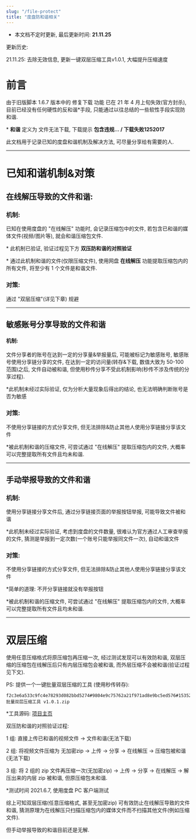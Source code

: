 ```yaml
---
slug: "/file-protect"
title: "度盘防和谐相关"
---
```


- 本文档不定时更新, 最后更新时间: **21.11.25**

更新历史:

21.11.25: 去除无效信息, 更新一键双层压缩工具v1.0.1, 大幅提升压缩速度

# 前言

由于旧版脚本 1.6.7 版本中的 修复下载 功能 已在 21 年 4 月上旬失效(官方封杀), 目前已经没有任何硬性的反和谐\*手段, 只能通过以往总结的一些软性手段实现防和谐.

\* **和谐** 定义为 文件无法下载, 下载提示 **包含违规... / 下载失败1252017**

此文档用于记录已知的度盘和谐机制及解决方法, 可尽量分享给有需要的人.

---

# 已知和谐机制&对策

## 在线解压导致的文件和谐:

### 机制:

已知在使用度盘的 "在线解压" 功能时, 会记录压缩包中的文件, 若包含已和谐的媒体文件(视频/图片等), 就会和谐压缩包文件.

\* 此机制已验证, 验证过程见下方 **双压防和谐的对照验证**

\* 通过此机制和谐的文件(仅限压缩文件), 使用网盘 **在线解压** 功能提取压缩包内的所有文件, 将至少有 1 个文件是和谐文件.

### 对策:

通过 "双层压缩"(详见下章) 规避

---

## 敏感账号分享导致的文件和谐

#### 机制:

文件分享者的账号在达到一定的分享量&举报量后, 可能被标记为敏感账号, 敏感账号使用分享链分享的文件, 在达到一定的访问量(转存&下载, 数值大致为 50-100 范围)之后, 文件自动被和谐, 但使用秒传分享不受此机制影响(秒传不涉及传统的分享过程).

\*此机制未经过实际验证, 仅为分析大量现象后得出的结论, 也无法明确判断账号是否为敏感

### 对策:

不使用分享链接的方式分享文件, 但无法排除&防止其他人使用分享链接分享该文件

\*被此机制和谐的压缩文件, 可尝试通过 "在线解压" 提取压缩包内的文件, 大概率可以完整提取所有文件且均未和谐.

---

## 手动举报导致的文件和谐

### 机制:

使用分享链接分享文件后, 通过分享链接页面的举报按钮举报, 可能导致文件被和谐

\*此机制未经过实际验证, 考虑到度盘的文件数量, 很难认为官方通过人工审查举报的文件, 猜测是举报到一定次数(一个账号只能举报同文件一次), 自动和谐文件

### 对策:

不使用分享链接的方式分享文件, 但无法排除&防止其他人使用分享链接分享该文件

\*简单的道理: 不开分享链接就没有举报按钮

\*被此机制和谐的压缩文件, 可尝试通过 "在线解压" 提取压缩包内的文件, 大概率可以完整提取所有文件且均未和谐.

---

# 双层压缩

使用任意压缩格式将原压缩包再压缩一次, 经过测试发现可以有效防和谐, 双层压缩的压缩包在线解压后只有内层压缩包会被和谐, 而外层压缩不会被和谐(验证过程见下文).

PS: 提供一个一键批量双层压缩的工具 (使用秒传转存):

```plain
f2c3e6a533c9fc4e78293d082bbd5274#9804e9c75762a21f971ad8e9bc5ed576#15352276#auto_double_zip 批量双层压缩工具 v1.0.1.zip
```

\*工具源码: [项目主页](https://github.com/mengzonefire/auto_double_zip)

双压防和谐的对照验证过程:

1 组: 直接上传已和谐的视频文件 -> 文件和谐(无法下载)

2 组: 将视频文件压缩为 无加密zip -> 上传 -> 分享 -> 在线解压 -> 压缩包被和谐(无法下载)

3 组: 将 2 组的 zip 文件再压缩一次(无加密zip) -> 上传 -> 分享 -> 在线解压 -> 解压出来的内层 zip 被和谐, 但原压缩包未和谐.

\*测试时间 2021.6.7, 使用度盘 PC 客户端测试

综上可知双层压缩(任意压缩格式, 甚至无加密zip) 可有效防止在线解压导致的文件和谐, 猜测原理为在线解压只扫描压缩包内的媒体文件而不扫描其他文件(例如压缩文件).

但手动举报导致的和谐目前还是无解.


